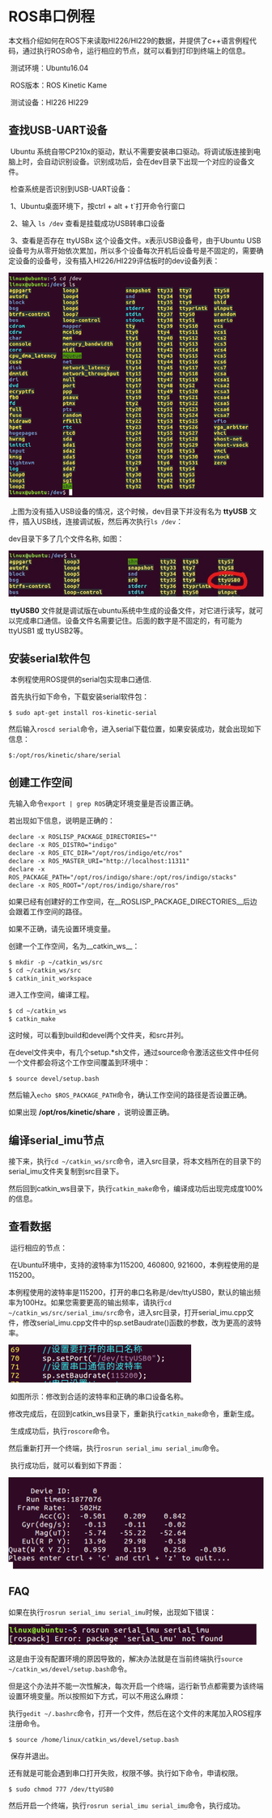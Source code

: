 # ROS串口例程

​	本文档介绍如何在ROS下来读取HI226/HI229的数据，并提供了c++语言例程代码，通过执行ROS命令，运行相应的节点，就可以看到打印到终端上的信息。

​	测试环境：Ubuntu16.04   

​	ROS版本：ROS Kinetic Kame

​	测试设备：HI226 HI229

## 查找USB-UART设备

​	Ubuntu 系统自带CP210x的驱动，默认不需要安装串口驱动。将调试版连接到电脑上时，会自动识别设备。识别成功后，会在dev目录下出现一个对应的设备文件。

​	检查系统是否识别到USB-UART设备：

​	1、Ubuntu桌面环境下，按ctrl + alt + t`打开命令行窗口

​	2、输入 `ls /dev`  查看是挂载成功USB转串口设备

​	3、查看是否存在  ttyUSBx 这个设备文件。x表示USB设备号，由于Ubuntu USB设备号为从零开始依次累加，所以多个设备每次开机后设备号是不固定的，需要确定设备的设备号，没有插入HI226/HI229评估板时的dev设备列表：

![](./img/4.png)

​	上图为没有插入USB设备的情况，这个时候，dev目录下并没有名为 __ttyUSB__ 文件，插入USB线，连接调试板，然后再次执行`ls /dev`：

dev目录下多了几个文件名称, 如图：

![](./img/5.png)

​	**ttyUSB0** 文件就是调试版在ubuntu系统中生成的设备文件，对它进行读写，就可以完成串口通信。设备文件名需要记住。后面的数字是不固定的，有可能为 ttyUSB1  或 ttyUSB2等。

## 安装serial软件包

​	本例程使用ROS提供的serial包实现串口通信.

​	首先执行如下命令，下载安装serial软件包：

```shell
$ sudo apt-get install ros-kinetic-serial
```

然后输入`roscd serial`命令，进入serial下载位置，如果安装成功，就会出现如下信息：

```shell
$:/opt/ros/kinetic/share/serial
```

## 创建工作空间

先输入命令`export | grep ROS`确定环境变量是否设置正确。

若出现如下信息，说明是正确的：

```shell
declare -x ROSLISP_PACKAGE_DIRECTORIES=""
declare -x ROS_DISTRO="indigo"
declare -x ROS_ETC_DIR="/opt/ros/indigo/etc/ros"
declare -x ROS_MASTER_URI="http://localhost:11311"
declare -x ROS_PACKAGE_PATH="/opt/ros/indigo/share:/opt/ros/indigo/stacks"
declare -x ROS_ROOT="/opt/ros/indigo/share/ros"
```

如果已经有创建好的工作空间，在__ROSLISP_PACKAGE_DIRECTORIES__后边会跟着工作空间的路径。

如果不正确，请先设置环境变量。

创建一个工作空间，名为__catkin_ws__：

```shell
$ mkdir -p ~/catkin_ws/src
$ cd ~/catkin_ws/src
$ catkin_init_workspace
```

进入工作空间，编译工程。

```shell
$ cd ~/catkin_ws
$ catkin_make
```

这时候，可以看到build和devel两个文件夹，和src并列。

在devel文件夹中，有几个setup.*sh文件，通过source命令激活这些文件中任何一个文件都会将这个工作空间覆盖到环境中：

```shell
$ source devel/setup.bash
```

然后输入`echo $ROS_PACKAGE_PATH`命令，确认工作空间的路径是否设置正确。

如果出现  __/opt/ros/kinetic/share__  ，说明设置正确。

## 编译serial_imu节点

​	接下来，执行`cd ~/catkin_ws/src`命令，进入src目录，将本文档所在的目录下的serial_imu文件夹复制到src目录下。

​	然后回到catkin_ws目录下，执行`catkin_make`命令，编译成功后出现完成度100%的信息。

## 查看数据

​	运行相应的节点：

​	在Ubuntu环境中，支持的波特率为115200, 460800, 921600，本例程使用的是115200。

​	本例程使用的波特率是115200，打开的串口名称是/dev/ttyUSB0，默认的输出频率为100Hz。如果您需要更高的输出频率，请执行`cd ~/catkin_ws/src/serial_imu/src`命令，进入src目录，打开serial_imu.cpp文件，修改serial_imu.cpp文件中的sp.setBaudrate()函数的参数，改为更高的波特率。	

![](./img/1.png)

​	如图所示：修改到合适的波特率和正确的串口设备名称。

​	修改完成后，在回到catkin_ws目录下，重新执行`catkin_make`命令，重新生成。

​	生成成功后，执行`roscore`命令。

​	然后重新打开一个终端，执行`rosrun serial_imu serial_imu`命令。

​	执行成功后，就可以看到如下界面：

![](./img/2.png)

## FAQ

​	如果在执行`rosrun serial_imu serial_imu`时候，出现如下错误：

![](./img/3.png)

​	这是由于没有配置环境的原因导致的，解决办法就是在当前终端执行`source ~/catkin_ws/devel/setup.bash`命令。

​	但是这个办法并不能一次性解决，每次开启一个终端，运行新节点都需要为该终端设置环境变量。所以按照如下方式，可以不用这么麻烦：

​	执行`gedit ~/.bashrc`命令，打开一个文件，然后在这个文件的末尾加入ROS程序注册命令。

```shell
$ source /home/linux/catkin_ws/devel/setup.bash
```

​	保存并退出。

​	还有就是可能会遇到串口打开失败，权限不够。执行如下命令，申请权限。

```shell
$ sudo chmod 777 /dev/ttyUSB0
```

​	然后开启一个终端，执行`rosrun serial_imu serial_imu`命令，执行成功。